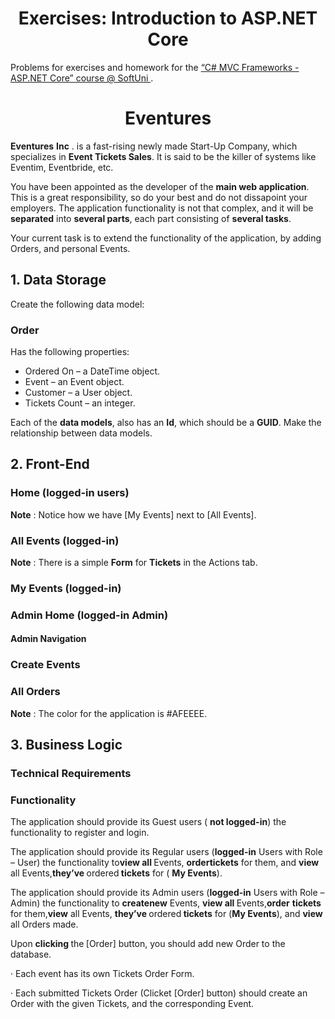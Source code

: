 <h1 align="center">
    Exercises: Introduction to ASP.NET Core
</h1>
<p>
    Problems for exercises and homework for the
    <a
        href="https://softuni.bg/trainings/2197/csharp-mvc-frameworks-asp-net-core-november-2018"
    >
        “C# MVC Frameworks - ASP.NET Core” course @ SoftUni
    </a>
    .
</p>
<h1 align="center">
    Eventures
</h1>
<p>
    <strong>Eventures</strong>
    <strong>Inc</strong>
. is a fast-rising newly made Start-Up Company, which specializes in    <strong>Event Tickets Sales</strong>. It is said to be the killer of
    systems like Eventim, Eventbride, etc.
</p>
<p>
You have been appointed as the developer of the    <strong>main web application</strong>. This is a great responsibility, so
    do your best and do not dissapoint your employers. The application
functionality is not that complex, and it will be    <strong>separated</strong> into <strong>several parts</strong>, each part
    consisting of <strong>several tasks</strong>.
</p>
<p>
    Your current task is to extend the functionality of the application, by
    adding Orders, and personal Events.
</p>
<h2>
    1. Data Storage
</h2>
<p>
    Create the following data model:
</p>
<h3>
    Order
</h3>
<p>
    Has the following properties:
</p>
<ul>
    <li>
        Ordered On – a DateTime object.
    </li>
    <li>
        Event – an Event object.
    </li>
    <li>
        Customer – a User object.
    </li>
    <li>
        Tickets Count – an integer.
    </li>
</ul>
<p>
    Each of the <strong>data models</strong>, also has an <strong>Id</strong>,
    which should be a <strong>GUID</strong>. Make the relationship between data
    models.
</p>
<h2>
    2. Front-End
</h2>
<h3>
    Home (logged-in users)
</h3>
<p>
    <strong>Note</strong>
    : Notice how we have [My Events] next to [All Events].
</p>
<h3>
    All Events (logged-in)
</h3>
<p>
    <strong>Note</strong>
    : There is a simple <strong>Form</strong> for <strong>Tickets</strong> in
    the Actions tab.
</p>
<h3>
    My Events (logged-in)
</h3>
<h3>
    Admin Home (logged-in Admin)
</h3>
<h4>
    Admin Navigation
</h4>
<h3>
    Create Events
</h3>
<h3>
    All Orders
</h3>
<p>
    <strong>Note</strong>
    : The color for the application is #AFEEEE.
</p>
<h2>
    3. Business Logic
</h2>
<h3>
    Technical Requirements
</h3>
<h3>
    Functionality
</h3>
<p>
The application should provide its Guest users (    <strong>not logged-in</strong>) the functionality to register and login.
</p>
<p>
The application should provide its Regular users (<strong>logged-in</strong> Users with Role – User) the functionality to<strong>view all </strong>Events, <strong>order</strong><strong>tickets</strong> for them, and <strong>view</strong> all Events,<strong>they’ve </strong>ordered<strong> tickets</strong> for (    <strong>My Events</strong>).
</p>
<p>
    The application should provide its Admin users (<strong>logged-in</strong>
Users with Role – Admin) the functionality to <strong>create</strong><strong>new</strong> Events, <strong>view all </strong>Events,<strong>order</strong> <strong>tickets</strong> for them,<strong>view</strong> all Events, <strong>they’ve </strong>ordered<strong> tickets</strong> for (<strong>My Events</strong>), and    <strong>view</strong> all Orders made.
</p>
<p>
    Upon <strong>clicking </strong>the<strong> </strong>[Order] button, you
    should add new Order to the database.
</p>
<p>
    · Each event has its own Tickets Order Form.
</p>
<p>
    · Each submitted Tickets Order (Clicket [Order] button) should create an
    Order with the given Tickets, and the corresponding Event.
</p>